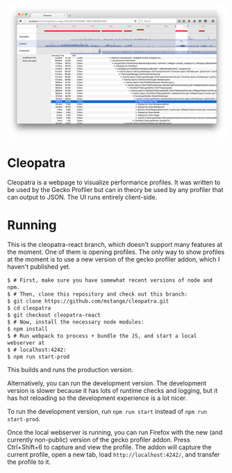 ![Screenshot from June 24th, 2016](./screenshot-2016-06-24.png?raw=true)


Cleopatra
=========

Cleopatra is a webpage to visualize performance profiles. It was written to be used by the Gecko Profiler but can in theory be used by any profiler that can output to JSON. The UI runs entirely client-side.

Running
=======

This is the cleopatra-react branch, which doesn't support many features at the moment. One of them is opening profiles. The only way to show profiles at the moment is to use a new version of the gecko profiler addon, which I haven't published yet.

    $ # First, make sure you have somewhat recent versions of node and npm.
    $ # Then, clone this repository and check out this branch:
    $ git clone https://github.com/mstange/cleopatra.git
    $ cd cleopatra
    $ git checkout cleopatra-react
    $ # Now, install the necessary node modules:
    $ npm install
    $ # Run webpack to process + bundle the JS, and start a local webserver at
    $ # localhost:4242:
    $ npm run start-prod

This builds and runs the production version.

Alternatively, you can run the development version. The development version is slower because it has lots of runtime checks and logging, but it has hot reloading so the development experience is a lot nicer.

To run the development version, run `npm run start` instead of `npm run start-prod`.

Once the local webserver is running, you can run Firefox with the new (and currently non-public) version of the gecko profiler addon. Press Ctrl+Shift+6 to capture and view the profile. The addon will capture the current profile, open a new tab, load `http://localhost:4242/`, and transfer the profile to it.